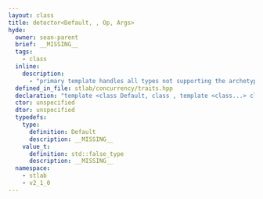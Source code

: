 ```yaml
---
layout: class
title: detector<Default, , Op, Args>
hyde:
  owner: sean-parent
  brief: __MISSING__
  tags:
    - class
  inline:
    description:
      - "primary template handles all types not supporting the archetypal Op:"
  defined_in_file: stlab/concurrency/traits.hpp
  declaration: "template <class Default, class , template <class...> class Op, class... Args>\nstruct stlab::detector;"
  ctor: unspecified
  dtor: unspecified
  typedefs:
    type:
      definition: Default
      description: __MISSING__
    value_t:
      definition: std::false_type
      description: __MISSING__
  namespace:
    - stlab
    - v2_1_0
---
```

